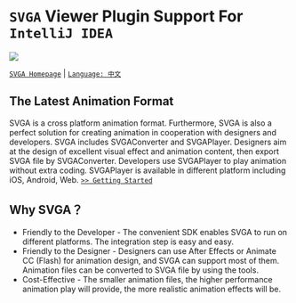 # `SVGA` Viewer Plugin Support For `IntelliJ IDEA`

![](https://plugins.jetbrains.com/files/12760/screenshot_20843.png)

[`SVGA Homepage`](http://svga.io/en/index.html) | [`Language: 中文`](README.zh.md)

## The Latest Animation Format
SVGA is a cross platform animation format. Furthermore, SVGA is also a perfect solution for creating animation in cooperation with designers and developers. SVGA includes SVGAConverter and SVGAPlayer. Designers aim at the design of excellent visual effect and animation content, then export SVGA file by SVGAConverter. Developers use SVGAPlayer to play animation without extra coding. SVGAPlayer is available in different platform including iOS, Android, Web. [`>> Getting Started`](http://svga.io/en/integrated.html)

## Why SVGA？
- Friendly to the Developer - The convenient SDK enables SVGA to run on different platforms. The integration step is easy and easy.
- Friendly to the Designer - Designers can use After Effects or Animate CC (Flash) for animation design, and SVGA can support most of them. Animation files can be converted to SVGA file by using the tools.
- Cost-Effective - The smaller animation files, the higher performance animation play will provide, the more realistic animation effects will be.
